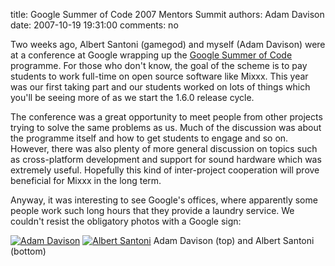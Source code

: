 title: Google Summer of Code 2007 Mentors Summit
authors: Adam Davison
date: 2007-10-19 19:31:00
comments: no

Two weeks ago, Albert Santoni (gamegod) and myself (Adam Davison) were at a conference at Google wrapping up the [Google Summer of Code](http://code.google.com/soc/2007/) programme.
For those who don't know, the goal of the scheme is to pay students to work full-time on open source software like Mixxx.
This year was our first taking part and our students worked on lots of things which you'll be seeing more of as we start the 1.6.0 release cycle.

The conference was a great opportunity to meet people from other projects trying to solve the same problems as us.
Much of the discussion was about the programme itself and how to get students to engage and so on.
However, there was also plenty of more general discussion on topics such as cross-platform development and support for sound hardware which was extremely useful.
Hopefully this kind of inter-project cooperation will prove beneficial for Mixxx in the long term.

Anyway, it was interesting to see Google's offices, where apparently some people work such long hours that they provide a laundry service.
We couldn't resist the obligatory photos with a Google sign:

[![Adam Davison]({static}/images/news/06102007732.jpg)]({static}/images/news/06102007732.jpg)
[![Albert Santoni]({static}/images/news/06102007731.jpg)]({static}/images/news/06102007731.jpg)
Adam Davison (top) and Albert Santoni (bottom)
